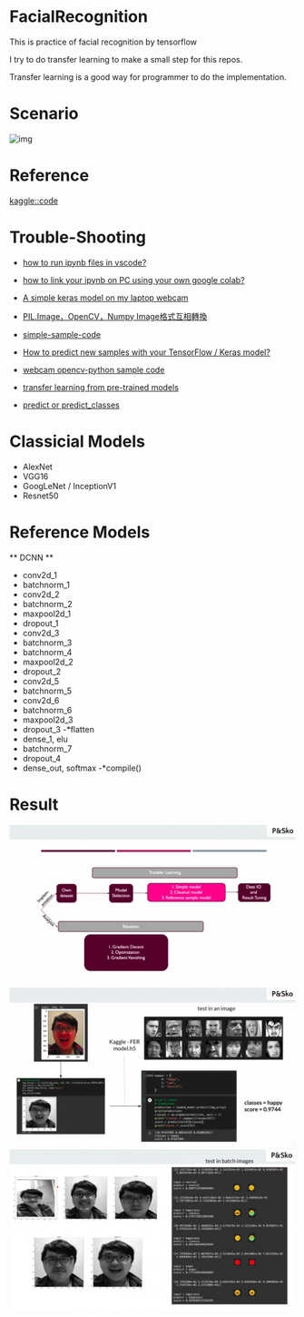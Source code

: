 # FacialRecognition
  This is practice of facial recognition by tensorflow
  
  I try to do transfer learning to make a small step for this repos. 
  
  Transfer learning is a good way for programmer to do the implementation.
  
# Scenario
![img](https://miro.medium.com/max/868/1*6xp-IY-M8lEEEN0UuUBq0w.jpeg)

# Reference
[kaggle::code](https://www.kaggle.com/gauravsharma99/facial-emotion-recognition)<br>

# Trouble-Shooting
* [how to run ipynb files in vscode?](https://towardsdatascience.com/jupyter-notebook-in-visual-studio-code-3fc21a36fe43)<br>

* [how to link your ipynb on PC using your own google colab?](https://stackoverflow.com/questions/59508225/is-it-possible-to-connect-vscode-on-a-local-machine-with-google-colab-the-fre)
* [A simple keras model on my laptop webcam](https://medium.com/@jinilcs/a-simple-keras-model-on-my-laptop-webcam-dda77521e6a0)

* [PIL.Image，OpenCV，Numpy Image格式互相轉換](https://ithelp.ithome.com.tw/articles/10230274)

* [simple-sample-code](https://github.com/DC-Cheng/webcam-model/blob/master/detect_me.py)

* [How to predict new samples with your TensorFlow / Keras model?](https://www.machinecurve.com/index.php/2020/02/21/how-to-predict-new-samples-with-your-keras-model/)

* [webcam opencv-python sample code](https://www.codegrepper.com/code-examples/python/opencv+webcam+test+python)

* [transfer learning from pre-trained models](
https://towardsdatascience.com/transfer-learning-from-pre-trained-models-f2393f124751)

* [predict or predict_classes](https://blog.csdn.net/zds13257177985/article/details/80638384)

# Classicial Models
* AlexNet
* VGG16
* GoogLeNet / InceptionV1
* Resnet50

# Reference Models
** DCNN **
- conv2d_1
- batchnorm_1
- conv2d_2
- batchnorm_2
- maxpool2d_1
- dropout_1
- conv2d_3
- batchnorm_3
- batchnorm_4
- maxpool2d_2
- dropout_2
- conv2d_5
- batchnorm_5
- conv2d_6
- batchnorm_6
- maxpool2d_3
- dropout_3 
-*flatten
- dense_1, elu
- batchnorm_7
- dropout_4
- dense_out, softmax
-*compile()


# Result
  
  ![result-1](https://github.com/DC-Cheng/AI_facial_recognition/blob/master/fer-result-1.png?raw=true)
  ![result-2](https://github.com/DC-Cheng/AI_facial_recognition/blob/master/fer-result-2.png?raw=true)
  ![result-3](https://github.com/DC-Cheng/AI_facial_recognition/blob/master/fer-result-3.png?raw=true)
